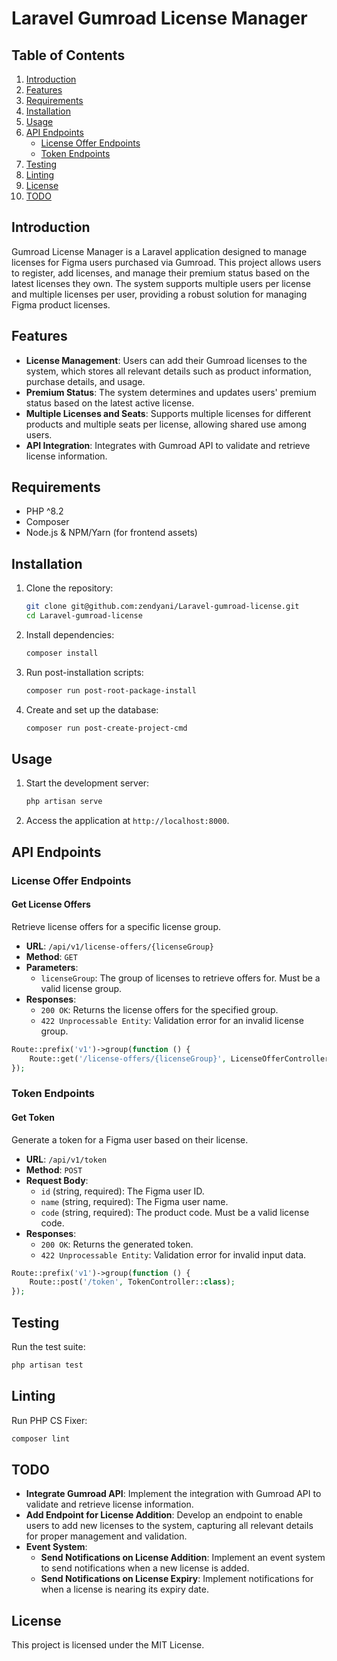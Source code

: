 # Laravel Gumroad License Manager

## Table of Contents
1. [Introduction](#introduction)
2. [Features](#features)
3. [Requirements](#requirements)
4. [Installation](#installation)
5. [Usage](#usage)
6. [API Endpoints](#api-endpoints)
    - [License Offer Endpoints](#license-offer-endpoints)
    - [Token Endpoints](#token-endpoints)
7. [Testing](#testing)
8. [Linting](#linting)
9. [License](#license)
10. [TODO](#todo)

## Introduction
Gumroad License Manager is a Laravel application designed to manage licenses for Figma users purchased via Gumroad. This project allows users to register, add licenses, and manage their premium status based on the latest licenses they own. The system supports multiple users per license and multiple licenses per user, providing a robust solution for managing Figma product licenses.

## Features
- **License Management**: Users can add their Gumroad licenses to the system, which stores all relevant details such as product information, purchase details, and usage.
- **Premium Status**: The system determines and updates users' premium status based on the latest active license.
- **Multiple Licenses and Seats**: Supports multiple licenses for different products and multiple seats per license, allowing shared use among users.
- **API Integration**: Integrates with Gumroad API to validate and retrieve license information.

## Requirements
- PHP ^8.2
- Composer
- Node.js & NPM/Yarn (for frontend assets)

## Installation
1. Clone the repository:
   ```bash
   git clone git@github.com:zendyani/Laravel-gumroad-license.git
   cd Laravel-gumroad-license
   ```

2. Install dependencies:
   ```bash
   composer install
   ```

3. Run post-installation scripts:
   ```bash
   composer run post-root-package-install
   ```

4. Create and set up the database:
   ```bash
   composer run post-create-project-cmd
   ```

## Usage
1. Start the development server:
   ```bash
   php artisan serve
   ```

2. Access the application at `http://localhost:8000`.

## API Endpoints

### License Offer Endpoints

#### Get License Offers
Retrieve license offers for a specific license group.

- **URL**: `/api/v1/license-offers/{licenseGroup}`
- **Method**: `GET`
- **Parameters**:
  - `licenseGroup`: The group of licenses to retrieve offers for. Must be a valid license group.
- **Responses**:
  - `200 OK`: Returns the license offers for the specified group.
  - `422 Unprocessable Entity`: Validation error for an invalid license group.

```php
Route::prefix('v1')->group(function () {
    Route::get('/license-offers/{licenseGroup}', LicenseOfferController::class);
});
```

### Token Endpoints

#### Get Token
Generate a token for a Figma user based on their license.

- **URL**: `/api/v1/token`
- **Method**: `POST`
- **Request Body**:
  - `id` (string, required): The Figma user ID.
  - `name` (string, required): The Figma user name.
  - `code` (string, required): The product code. Must be a valid license code.
- **Responses**:
  - `200 OK`: Returns the generated token.
  - `422 Unprocessable Entity`: Validation error for invalid input data.

```php
Route::prefix('v1')->group(function () {
    Route::post('/token', TokenController::class);
});
```

## Testing
Run the test suite:
```bash
php artisan test
```

## Linting
Run PHP CS Fixer:
```bash
composer lint
```

## TODO
- **Integrate Gumroad API**: Implement the integration with Gumroad API to validate and retrieve license information.
- **Add Endpoint for License Addition**: Develop an endpoint to enable users to add new licenses to the system, capturing all relevant details for proper management and validation.
- **Event System**: 
  - **Send Notifications on License Addition**: Implement an event system to send notifications when a new license is added.
  - **Send Notifications on License Expiry**: Implement notifications for when a license is nearing its expiry date.

## License
This project is licensed under the MIT License.
